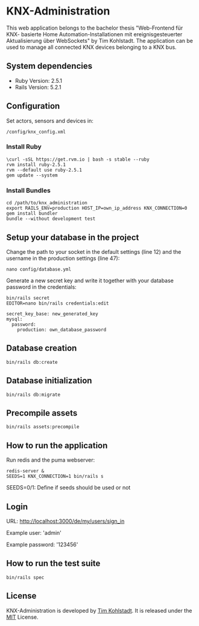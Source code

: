 # KNX-Administration

This web application belongs to the bachelor thesis "Web-Frontend für KNX-
basierte Home Automation-Installationen mit ereignisgesteuerter Aktualisierung
über WebSockets" by Tim Kohlstadt. The application can be used to manage all
connected KNX devices belonging to a KNX bus.

## System dependencies

* Ruby Version: 2.5.1
* Rails Version: 5.2.1

## Configuration

Set actors, sensors and devices in:

```
/config/knx_config.xml
```

### Install Ruby

```
\curl -sSL https://get.rvm.io | bash -s stable --ruby
rvm install ruby-2.5.1
rvm --default use ruby-2.5.1
gem update --system
```

### Install Bundles

```
cd /path/to/knx_administration
export RAILS_ENV=production HOST_IP=own_ip_address KNX_CONNECTION=0
gem install bundler
bundle --without development test
```

## Setup your database in the project

Change the path to your socket in the default settings (line 12) and the
username in the production settings (line 47):

```
nano config/database.yml
```

Generate a new secret key and write it together with your database password in
the credentials:

```
bin/rails secret
EDITOR=nano bin/rails credentials:edit

secret_key_base: new_generated_key
mysql:
  password:
    production: own_database_password
```

## Database creation

```
bin/rails db:create
```

## Database initialization

```
bin/rails db:migrate
```

## Precompile assets

```
bin/rails assets:precompile
```

## How to run the application

Run redis and the puma webserver:

```
redis-server &
SEEDS=1 KNX_CONNECTION=1 bin/rails s
```

SEEDS=0/1: Define if seeds should be used or not

## Login

URL: <http://localhost:3000/de/my/users/sign_in>

Example user: 'admin'

Example password: '123456'

## How to run the test suite

```
bin/rails spec
```

## License

KNX-Administration is developed by
[Tim Kohlstadt](mailto:tim.kohlstadt@student.hs-rm.de). It is released under
the [MIT](../knx_administration/LICENSE.txt) License.